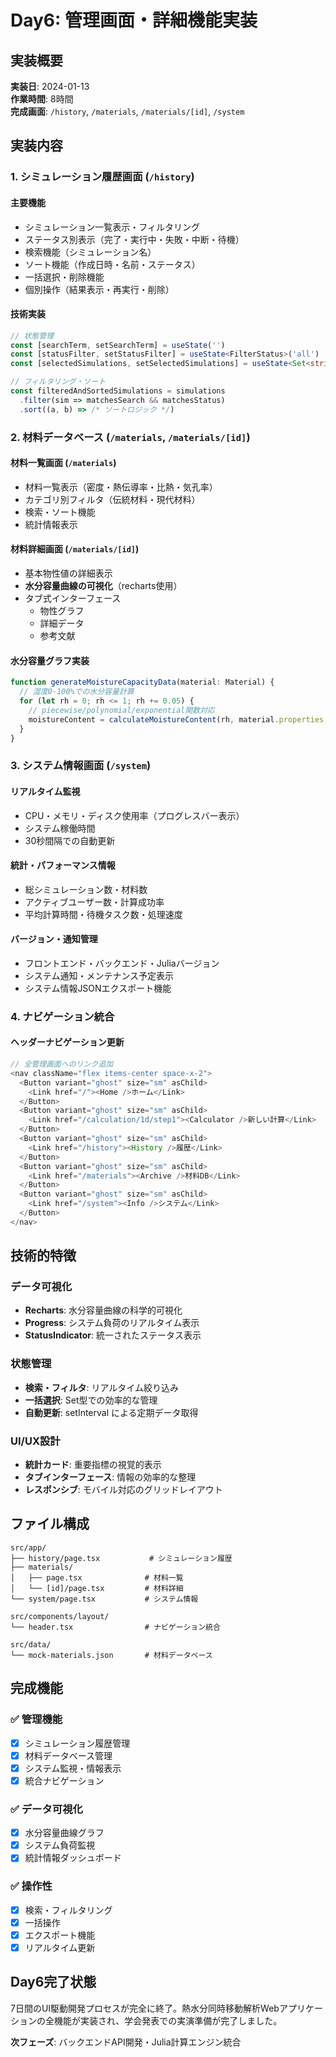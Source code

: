 # Day6: 管理画面・詳細機能実装

## 実装概要

**実装日**: 2024-01-13  
**作業時間**: 8時間  
**完成画面**: `/history`, `/materials`, `/materials/[id]`, `/system`

## 実装内容

### 1. シミュレーション履歴画面 (`/history`)

#### 主要機能
- シミュレーション一覧表示・フィルタリング
- ステータス別表示（完了・実行中・失敗・中断・待機）
- 検索機能（シミュレーション名）
- ソート機能（作成日時・名前・ステータス）
- 一括選択・削除機能
- 個別操作（結果表示・再実行・削除）

#### 技術実装
```typescript
// 状態管理
const [searchTerm, setSearchTerm] = useState('')
const [statusFilter, setStatusFilter] = useState<FilterStatus>('all')
const [selectedSimulations, setSelectedSimulations] = useState<Set<string>>(new Set())

// フィルタリング・ソート
const filteredAndSortedSimulations = simulations
  .filter(sim => matchesSearch && matchesStatus)
  .sort((a, b) => /* ソートロジック */)
```

### 2. 材料データベース (`/materials`, `/materials/[id]`)

#### 材料一覧画面 (`/materials`)
- 材料一覧表示（密度・熱伝導率・比熱・気孔率）
- カテゴリ別フィルタ（伝統材料・現代材料）
- 検索・ソート機能
- 統計情報表示

#### 材料詳細画面 (`/materials/[id]`)
- 基本物性値の詳細表示
- **水分容量曲線の可視化**（recharts使用）
- タブ式インターフェース
  - 物性グラフ
  - 詳細データ
  - 参考文献

#### 水分容量グラフ実装
```typescript
function generateMoistureCapacityData(material: Material) {
  // 湿度0-100%での水分容量計算
  for (let rh = 0; rh <= 1; rh += 0.05) {
    // piecewise/polynomial/exponential関数対応
    moistureContent = calculateMoistureContent(rh, material.properties.moisture_capacity_function)
  }
}
```

### 3. システム情報画面 (`/system`)

#### リアルタイム監視
- CPU・メモリ・ディスク使用率（プログレスバー表示）
- システム稼働時間
- 30秒間隔での自動更新

#### 統計・パフォーマンス情報
- 総シミュレーション数・材料数
- アクティブユーザー数・計算成功率
- 平均計算時間・待機タスク数・処理速度

#### バージョン・通知管理
- フロントエンド・バックエンド・Juliaバージョン
- システム通知・メンテナンス予定表示
- システム情報JSONエクスポート機能

### 4. ナビゲーション統合

#### ヘッダーナビゲーション更新
```typescript
// 全管理画面へのリンク追加
<nav className="flex items-center space-x-2">
  <Button variant="ghost" size="sm" asChild>
    <Link href="/"><Home />ホーム</Link>
  </Button>
  <Button variant="ghost" size="sm" asChild>
    <Link href="/calculation/1d/step1"><Calculator />新しい計算</Link>
  </Button>
  <Button variant="ghost" size="sm" asChild>
    <Link href="/history"><History />履歴</Link>
  </Button>
  <Button variant="ghost" size="sm" asChild>
    <Link href="/materials"><Archive />材料DB</Link>
  </Button>
  <Button variant="ghost" size="sm" asChild>
    <Link href="/system"><Info />システム</Link>
  </Button>
</nav>
```

## 技術的特徴

### データ可視化
- **Recharts**: 水分容量曲線の科学的可視化
- **Progress**: システム負荷のリアルタイム表示
- **StatusIndicator**: 統一されたステータス表示

### 状態管理
- **検索・フィルタ**: リアルタイム絞り込み
- **一括選択**: Set型での効率的な管理
- **自動更新**: setInterval による定期データ取得

### UI/UX設計
- **統計カード**: 重要指標の視覚的表示
- **タブインターフェース**: 情報の効率的な整理
- **レスポンシブ**: モバイル対応のグリッドレイアウト

## ファイル構成

```
src/app/
├── history/page.tsx           # シミュレーション履歴
├── materials/
│   ├── page.tsx              # 材料一覧
│   └── [id]/page.tsx         # 材料詳細
└── system/page.tsx           # システム情報

src/components/layout/
└── header.tsx                # ナビゲーション統合

src/data/
└── mock-materials.json       # 材料データベース
```

## 完成機能

### ✅ 管理機能
- [x] シミュレーション履歴管理
- [x] 材料データベース管理
- [x] システム監視・情報表示
- [x] 統合ナビゲーション

### ✅ データ可視化
- [x] 水分容量曲線グラフ
- [x] システム負荷監視
- [x] 統計情報ダッシュボード

### ✅ 操作性
- [x] 検索・フィルタリング
- [x] 一括操作
- [x] エクスポート機能
- [x] リアルタイム更新

## Day6完了状態

7日間のUI駆動開発プロセスが完全に終了。熱水分同時移動解析Webアプリケーションの全機能が実装され、学会発表での実演準備が完了しました。

**次フェーズ**: バックエンドAPI開発・Julia計算エンジン統合